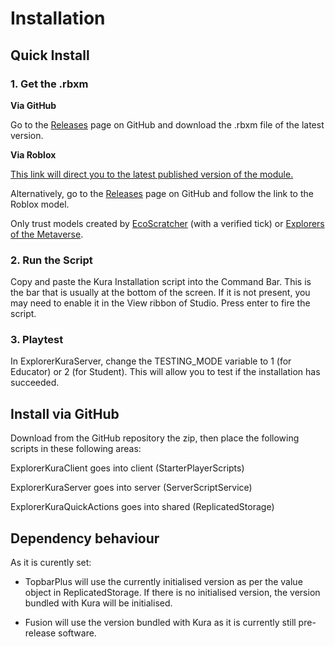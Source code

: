 # Installation

## Quick Install

### 1. Get the .rbxm

**Via GitHub**

Go to the [Releases](https://github.com/Scratcher-Studios/Explorer-Kura/releases) page on GitHub and download the .rbxm file of the latest version.

**Via Roblox**

[This link will direct you to the latest published version of the module.](https://www.roblox.com/library/8608062925/Explorer-Kura-Education-Module)

Alternatively, go to the [Releases](https://github.com/Scratcher-Studios/Explorer-Kura/releases) page on GitHub and follow the link to the Roblox model.

Only trust models created by [EcoScratcher](https://www.roblox.com/users/153299765/profile) (with a verified tick) or [Explorers of the Metaverse](https://www.roblox.com/groups/12236350/Explorers-of-the-Metaverse#!/about).

### 2. Run the Script

Copy and paste the Kura Installation script into the Command Bar. This is the bar that is usually at the bottom of the screen. If it is not present, you may need to enable it in the View ribbon of Studio. Press enter to fire the script.

### 3. Playtest

In ExplorerKuraServer, change the TESTING_MODE variable to 1 (for Educator) or 2 (for Student). This will allow you to test if the installation has succeeded.

## Install via GitHub
Download from the GitHub repository the zip, then place the following scripts in these following areas:

ExplorerKuraClient goes into client (StarterPlayerScripts)

ExplorerKuraServer goes into server (ServerScriptService)

ExplorerKuraQuickActions goes into shared (ReplicatedStorage)

## Dependency behaviour

As it is curently set:

- TopbarPlus will use the currently initialised version as per the value object in ReplicatedStorage. If there is no initialised version, the version bundled with Kura will be initialised.

- Fusion will use the version bundled with Kura as it is currently still pre-release software.